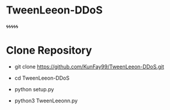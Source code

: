 # TweenLeeon-DDoS
🌀🌀🌀🌀🌀

# Clone Repository

   - git clone https://github.com/KunFay99/TweenLeeon-DDoS.git

   - cd TweenLeeon-DDoS

   - python setup.py

   - python3 TweenLeeonn.py

